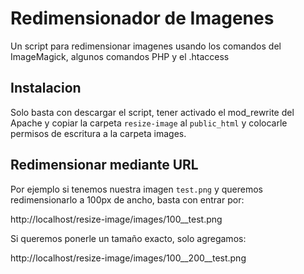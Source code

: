 Redimensionador de Imagenes
===========================

Un script para redimensionar imagenes usando los comandos del ImageMagick, algunos comandos PHP y el .htaccess

Instalacion
-----------

Solo basta con descargar el script, tener activado el mod_rewrite del Apache y copiar la carpeta `resize-image` al `public_html` y colocarle permisos de escritura a la carpeta images.

Redimensionar mediante URL
--------------------------

Por ejemplo si tenemos nuestra imagen `test.png` y queremos redimensionarlo a 100px de ancho, basta con entrar por:

http://localhost/resize-image/images/100__test.png

Si queremos ponerle un tamaño exacto, solo agregamos:

http://localhost/resize-image/images/100__200__test.png
